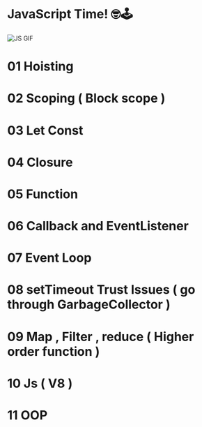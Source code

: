 # JavaScript Time! 🤓🕹️

![JS GIF](https://media.giphy.com/media/ln7z2eWriiQAllfVcn/giphy.gif)

# 01 Hoisting
# 02 Scoping ( Block scope )
# 03 Let Const
# 04 Closure
# 05 Function
# 06 Callback and EventListener
# 07 Event Loop
# 08 setTimeout Trust Issues ( go through GarbageCollector )
# 09 Map , Filter , reduce ( Higher order function )
# 10 Js ( V8 )
# 11 OOP
